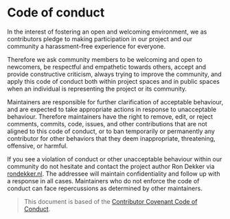 # Code of conduct

In the interest of fostering an open and welcoming environment, we as contributors pledge to making participation in our project and our community a harassment-free experience for everyone.

Therefore we ask community members to be welcoming and open to newcomers, be respectful and empathetic towards others, accept and provide constructive criticism, always trying to improve the community, and apply this code of conduct both within project spaces and in public spaces when an individual is representing the project or its community.

Maintainers are responsible for further clarification of acceptable behaviour, and are expected to take appropriate actions in response to unacceptable behaviour. Therefore maintainers have the right to remove, edit, or reject comments, commits, code, issues, and other contributions that are not aligned to this code of conduct, or to ban temporarily or permanently any contributor for other behaviors that they deem inappropriate, threatening, offensive, or harmful.

If you see a violation of conduct or other unacceptable behaviour within our community do not hesitate and contact the project author Ron Dekker via [rondekker.nl](https://www.rondekker.nl/en-gb). The addressee will maintain confidentiality and follow up with a response in all cases. Maintainers who do not enforce the code of conduct can face repercussions as determined by other maintainers.

> This document is based of the [Contributor Covenant Code of Conduct](https://www.contributor-covenant.org/version/1/4/code-of-conduct).
